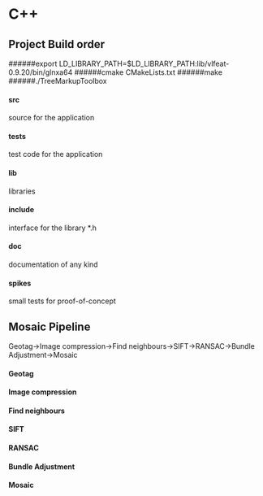 # C++

## Project Build order

######export LD_LIBRARY_PATH=$LD_LIBRARY_PATH:lib/vlfeat-0.9.20/bin/glnxa64
######cmake CMakeLists.txt
######make
######./TreeMarkupToolbox




#### src
source for the application

#### tests
test code for the application

#### lib
libraries

#### include 
interface for the library *.h

#### doc
documentation of any kind

#### spikes
small tests for proof-of-concept



## Mosaic Pipeline
Geotag->Image compression->Find neighbours->SIFT->RANSAC->Bundle Adjustment->Mosaic

#### Geotag

#### Image compression

#### Find neighbours

#### SIFT

#### RANSAC

#### Bundle Adjustment

#### Mosaic
